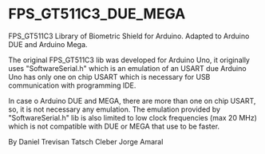 # FPS_GT511C3_DUE_MEGA
FPS_GT511C3 Library of Biometric Shield for Arduino. Adapted to Arduino DUE and Arduino Mega.

The original FPS_GT511C3 lib was developed for Arduino Uno, it originally uses "SoftwareSerial.h" which is an emulation of an USART due Arduino Uno has only one on chip USART which is necessary for USB communication with programming IDE.

In case o Arduino DUE and MEGA, there are more than one on chip USART, so, it is not necessary any emulation. The emulation provided by "SoftwareSerial.h" lib is also limited to low clock frequencies (max 20 MHz) which is not compatible with DUE or MEGA that use to be faster.

By
Daniel Trevisan Tatsch
Cleber Jorge Amaral
